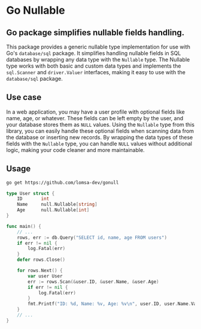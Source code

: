 # Go Nullable

## Go package simplifies nullable fields handling.

This package provides a generic nullable type implementation for use with Go's `database/sql` package.
It simplifies handling nullable fields in SQL databases by wrapping any data type with the `Nullable` type.
The Nullable type works with both basic and custom data types and implements the `sql.Scanner` and `driver.Valuer` interfaces, making it easy to use with the `database/sql` package.

## Use case
In a web application, you may have a user profile with optional fields like name, age, or whatever. These fields can be left empty by the user, and your database stores them as `NULL` values. Using the `Nullable` type from this library, you can easily handle these optional fields when scanning data from the database or inserting new records. By wrapping the data types of these fields with the `Nullable` type, you can handle `NULL` values without additional logic, making your code cleaner and more maintainable.


## Usage

```bash
go get https://github.com/lomsa-dev/gonull
```

```go
type User struct {
	ID       int
	Name     null.Nullable[string]
	Age      null.Nullable[int]
}

func main() {
    // ...
	rows, err := db.Query("SELECT id, name, age FROM users")
	if err != nil {
		log.Fatal(err)
	}
	defer rows.Close()

	for rows.Next() {
		var user User
		err := rows.Scan(&user.ID, &user.Name, &user.Age)
		if err != nil {
			log.Fatal(err)
		}
		fmt.Printf("ID: %d, Name: %v, Age: %v\n", user.ID, user.Name.Val, user.Age.Val)
	}
    // ...
}

```
